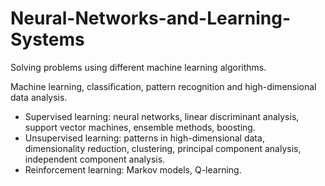 # Neural-Networks-and-Learning-Systems
Solving problems using different machine learning algorithms.

Machine learning, classification, pattern recognition and high-dimensional data analysis. 

* Supervised learning: neural networks, linear discriminant analysis, support vector machines, ensemble methods, boosting. 
* Unsupervised learning: patterns in high-dimensional data, dimensionality reduction, clustering, principal component analysis, independent component analysis.
* Reinforcement learning:   Markov models, Q-learning.
